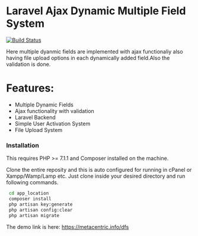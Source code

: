 # Laravel Ajax Dynamic Multiple Field System


[![Build Status](https://travis-ci.org/joemccann/dillinger.svg?branch=master)](https://metacentric.info/dfs)

Here multiple dyanmic fields are implemented with ajax functionaliy also having file upload options in each dynamically added field.Also the validation is done.
# Features:
  - Multiple Dynamic Fields
  - Ajax functionality with validation
  - Laravel Backend 
  - Simple User Activation System
  - File Upload System

### Installation

This requires PHP >= 7.1.1 and Composer installed on the machine.

Clone the entire reposity and this is auto configured for running in cPanel or Xampp/Wamp/Lamp etc. Just clone inside your desired directory and run following commands.


```sh
 cd app_location
 composer install
 php artisan key:generate
 php artisan config:clear
 php artisan migrate
```

The demo link is here: https://metacentric.info/dfs
